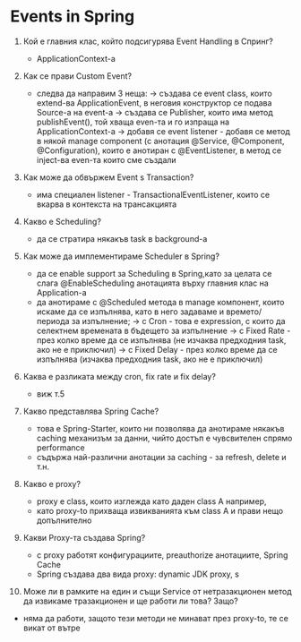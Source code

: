 # Events in Spring

1) Кой е главния клас, който подсигурява Event Handling в Спринг?
    - ApplicationContext-а
   
2) Как се прави Custom Event?
    - следва да направим 3 неща: 
      -> създава се event class, които extend-ва ApplicationEvent, в неговия конструктор се подава Source-a на event-a
      -> създава се Publisher, които има метод publishEvent(), той хваща even-та и го изпраща на ApplicationContext-а
      -> добавя се event listener - добавя се метод в някой manage component (с анотация @Service, @Component, @Configuration), 
         които е анотиран с @EventListener, 
         в метод се inject-ва even-та които сме създали

3) Как може да обвържем Event s Transaction?
   - има специален listener - TransactionalEventListener, които се вкарва в контекста на трансакцията
   
4) Какво е Scheduling?
   - да се стратира някакъв task в background-a

5) Как може да имплементираме Scheduler в Spring?
   - да се enable support за Scheduling в Spring,като за целата се слага @EnableScheduling анотацията върху главния клас на Application-a
   - да анотираме с @Scheduled метода в manage компонент, които искаме да се изпълнява, като в него задаваме и времето/периода за изпълнение;
     -> с Cron - това е expression, с които да селектнем времената в бъдещето за изпълнение
     -> с Fixed Rate - през колко време да се изпълнява (не изчаква предходния task, ако не е приключил)
     -> с Fixed Delay - през колко време да се изпълнява (изчаква предходния task, ако не е приключил)

6) Каква е разликата между cron, fix rate и fix delay?
   - виж т.5 

7) Какво представлява Spring Cache?
   - това е Spring-Starter, които ни позволява да анотираме някакъв caching механизъм за данни, чийто достъп е чувсвителен спрямо performance
   - съдържа най-различни анотации за caching - за refresh, delete и т.н.

8) Какво е proxy?
   - proxy e class, които изглежда като даден class A например, 
   - като proxy-to прихваща извикванията към class A и прави нещо допълнително

9) Какви Proxy-та създава Spring?
   - с proxy работят конфигурациите, preauthorize анотациите, Spring Cache
   - Spring създава два вида proxy: dynamic JDK proxy, s

10) Може ли в рамките на един и същи Service от нетразакционен метод да извикаме тразакционен и ще работи ли това? Защо?
   - няма да работи, защото тези методи не минават през proxy-to, те се викат от вътре 